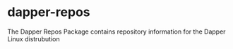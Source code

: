 # dapper-repos
The Dapper Repos Package contains repository information for the Dapper Linux distrubution
